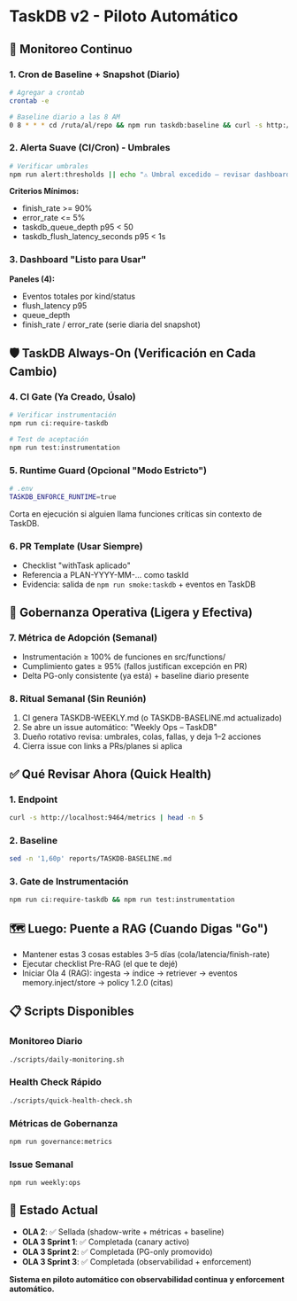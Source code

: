 # TaskDB v2 - Piloto Automático

## 📡 Monitoreo Continuo

### 1. Cron de Baseline + Snapshot (Diario)

```bash
# Agregar a crontab
crontab -e

# Baseline diario a las 8 AM
0 8 * * * cd /ruta/al/repo && npm run taskdb:baseline && curl -s http://localhost:9464/metrics > reports/metrics-$(date +\%F).prom
```

### 2. Alerta Suave (CI/Cron) - Umbrales

```bash
# Verificar umbrales
npm run alert:thresholds || echo "⚠️ Umbral excedido — revisar dashboard"
```

**Criterios Mínimos:**
- finish_rate >= 90%
- error_rate <= 5%
- taskdb_queue_depth p95 < 50
- taskdb_flush_latency_seconds p95 < 1s

### 3. Dashboard "Listo para Usar"

**Paneles (4):**
- Eventos totales por kind/status
- flush_latency p95
- queue_depth
- finish_rate / error_rate (serie diaria del snapshot)

## 🛡️ TaskDB Always-On (Verificación en Cada Cambio)

### 4. CI Gate (Ya Creado, Úsalo)

```bash
# Verificar instrumentación
npm run ci:require-taskdb

# Test de aceptación
npm run test:instrumentation
```

### 5. Runtime Guard (Opcional "Modo Estricto")

```bash
# .env
TASKDB_ENFORCE_RUNTIME=true
```

Corta en ejecución si alguien llama funciones críticas sin contexto de TaskDB.

### 6. PR Template (Usar Siempre)

- Checklist "withTask aplicado"
- Referencia a PLAN-YYYY-MM-… como taskId
- Evidencia: salida de `npm run smoke:taskdb` + eventos en TaskDB

## 🎯 Gobernanza Operativa (Ligera y Efectiva)

### 7. Métrica de Adopción (Semanal)

- Instrumentación ≥ 100% de funciones en src/functions/
- Cumplimiento gates ≥ 95% (fallos justifican excepción en PR)
- Delta PG-only consistente (ya está) + baseline diario presente

### 8. Ritual Semanal (Sin Reunión)

1. CI genera TASKDB-WEEKLY.md (o TASKDB-BASELINE.md actualizado)
2. Se abre un issue automático: "Weekly Ops – TaskDB"
3. Dueño rotativo revisa: umbrales, colas, fallas, y deja 1–2 acciones
4. Cierra issue con links a PRs/planes si aplica

## ✅ Qué Revisar Ahora (Quick Health)

### 1. Endpoint
```bash
curl -s http://localhost:9464/metrics | head -n 5
```

### 2. Baseline
```bash
sed -n '1,60p' reports/TASKDB-BASELINE.md
```

### 3. Gate de Instrumentación
```bash
npm run ci:require-taskdb && npm run test:instrumentation
```

## 🗺️ Luego: Puente a RAG (Cuando Digas "Go")

- Mantener estas 3 cosas estables 3–5 días (cola/latencia/finish-rate)
- Ejecutar checklist Pre-RAG (el que te dejé)
- Iniciar Ola 4 (RAG): ingesta → índice → retriever → eventos memory.inject/store → policy 1.2.0 (citas)

## 📋 Scripts Disponibles

### Monitoreo Diario
```bash
./scripts/daily-monitoring.sh
```

### Health Check Rápido
```bash
./scripts/quick-health-check.sh
```

### Métricas de Gobernanza
```bash
npm run governance:metrics
```

### Issue Semanal
```bash
npm run weekly:ops
```

## 🎯 Estado Actual

- **OLA 2**: ✅ Sellada (shadow-write + métricas + baseline)
- **OLA 3 Sprint 1**: ✅ Completada (canary activo)
- **OLA 3 Sprint 2**: ✅ Completada (PG-only promovido)
- **OLA 3 Sprint 3**: ✅ Completada (observabilidad + enforcement)

**Sistema en piloto automático con observabilidad continua y enforcement automático.**
